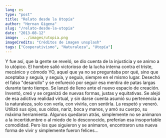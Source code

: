 ```yaml
---
lang: es
type: "post"
title: "Relato desde la Utopía"
author: "Hernan Gigena"
slug: "/relato-desde-la-utopia"
date: "2013-08-12"
image:  ../images/utopia.png
imageCredits: "Créditos de imagen unsplash"
tags: ["Cooperativismo", "Naturaleza", "Utopía"]
---
```



Y fue así, que la gente se reveló, se dio cuenta de la injusticia y se animo a lo utópico. El hombre salió victorioso de la lucha interna contra el triste, mecánico y cómodo YO, aquel que ya no se preguntaba por qué, sino que aceptaba y seguía, y seguía, y seguía, siempre en el mismo lugar. Desechó el falso "desarollo" y se enfureció por seguir esa mentira de patas largas durante tanto tiempo. Se lanzó de lleno ante el nuevo espacio de creación. Inventó, creó y se organizó de nuevas formas, justas y equitativas. Se alejó de esa adictiva realidad virtual, y sin darse cuenta asumió su pertenencia a la naturaleza, solo con verla, con vivirla, con sentirla. La respetó y veneró. Utilizó sus ojos, sus oídos, nariz, boca y manos, y amó su cuerpo, su máxima herramienta. Algunos quedaron atrás, simplemente no se animaron a la incertidumbre o al miedo de lo desconocido, preferían esa insoportable comodidad. Pero los que siguieron y se animaron, encontraron una nueva forma de vivir y simplemente fueron felices...